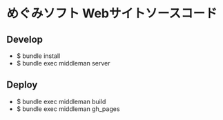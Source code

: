 # めぐみソフト Webサイトソースコード

## Develop
- $ bundle install
- $ bundle exec middleman server

## Deploy
- $ bundle exec middleman build
- $ bundle exec middleman gh_pages
